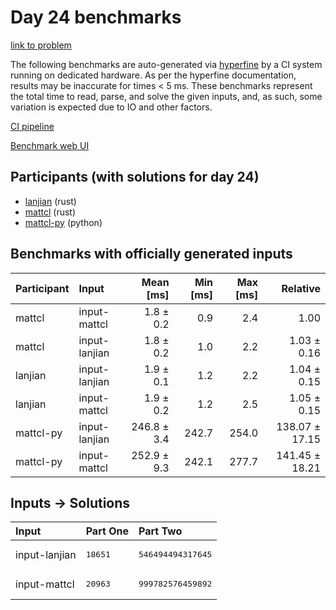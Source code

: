 # Day 24 benchmarks

[link to problem](https://adventofcode.com/2023/day/24)

The following benchmarks are auto-generated via
[hyperfine](https://github.com/sharkdp/hyperfine) by a CI system running on
dedicated hardware. As per the hyperfine documentation, results may be
inaccurate for times < 5 ms. These benchmarks represent the total time to read,
parse, and solve the given inputs, and, as such, some variation is expected due
to IO and other factors.

[CI pipeline](http://ci.papercode.net:8080/teams/main/pipelines/aoc2023)

[Benchmark web UI](https://aoc.ancalagon.black)


## Participants (with solutions for day 24)

- [lanjian](https://github.com/lanjian/aoc-2023) (rust)
- [mattcl](https://github.com/mattcl/aoc2023) (rust)
- [mattcl-py](https://github.com/mattcl/aoc2023-py) (python)


## Benchmarks with officially generated inputs

| Participant | Input | Mean [ms] | Min [ms] | Max [ms] | Relative |
|:---|:---|---:|---:|---:|---:|
| mattcl | input-mattcl | 1.8 ± 0.2 | 0.9 | 2.4 | 1.00 |
| mattcl | input-lanjian | 1.8 ± 0.2 | 1.0 | 2.2 | 1.03 ± 0.16 |
| lanjian | input-lanjian | 1.9 ± 0.1 | 1.2 | 2.2 | 1.04 ± 0.15 |
| lanjian | input-mattcl | 1.9 ± 0.2 | 1.2 | 2.5 | 1.05 ± 0.15 |
| mattcl-py | input-lanjian | 246.8 ± 3.4 | 242.7 | 254.0 | 138.07 ± 17.15 |
| mattcl-py | input-mattcl | 252.9 ± 9.3 | 242.1 | 277.7 | 141.45 ± 18.21 |


## Inputs -> Solutions

| Input | Part One | Part Two |
|:---|:---|:---|
|input-lanjian|<pre>18651</pre>|<pre>546494494317645</pre>|
|input-mattcl|<pre>20963</pre>|<pre>999782576459892</pre>|